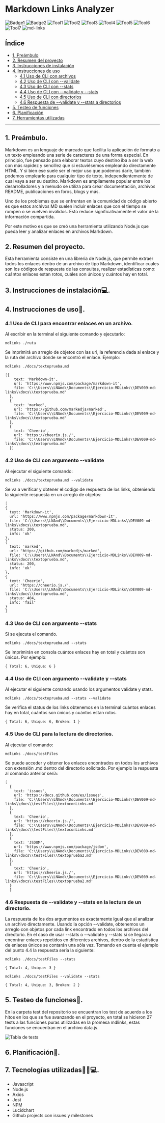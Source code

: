# Markdown Links Analyzer
 ![Badge1](https://img.shields.io/badge/status-finalizado-green)
 ![Badge2](https://img.shields.io/badge/release%20date-octubre-5E17EB)
 ![Tool1](https://img.shields.io/badge/%20-NPM-red)
 ![Tool2](https://img.shields.io/badge/%20-Javascript-yellow)
 ![Tool3](https://img.shields.io/badge/%20-Node.js-5AAB46)
 ![Tool4](https://img.shields.io/badge/%20-Axios-blue)
 ![Tool5](https://img.shields.io/badge/%20-Jest-7ED957)
 ![Tool6](https://img.shields.io/badge/%20-Git-orange)
 ![Tool7](https://img.shields.io/badge/%20-Markdown-004AAD)
![md-links](img/banner.png)

## Índice

* [1. Preámbulo](#1-preámbulo)
* [2. Resumen del proyecto](#2-resumen-del-proyecto)
* [3. Instrucciones de instalación](#3-instrucciones-de-instalación💻)
* [4. Instrucciones de uso](#4-instrucciones-de-uso📁)
  * [4.1 Uso de CLI con archivos](#41-uso-de-cli-para-encontrar-enlaces-en-un-archivo)
  * [4.2 Uso de CLI con --validate](#42-uso-de-cli-con-argumento---validate)
  * [4.3 Uso de CLI con --stats](#43-uso-de-cli-con-argumento---stats)
  * [4.4 Uso de CLI con --validate y --stats](#44-uso-de-cli-con-argumento---validate-y---stats)
  * [4.5 Uso de CLI con directorios](#45-uso-de-cli-para-la-lectura-de-directorios)
  * [4.6 Respuesta de --validate y --stats a directorios](#46-respuesta-de---validate-y---stats-en-la-lectura-de-un-directorio)
* [5. Testeo de funciones](#5-testeo-de-funciones🔎)
* [6. Planificación](#6-planificación📆)
* [7. Herramientas utilizadas](#7-tecnologías-utilizadas🙆‍♀️💻)
***

## 1. Preámbulo.

Markdown es un lenguaje de marcado que facilita la aplicación de formato a un texto empleando una serie de caracteres de una forma especial. En principio, fue pensado para elaborar textos cuyo destino iba a ser la web con más rapidez y sencillez que si estuviésemos empleando directamente HTML. Y si bien ese suele ser el mejor uso que podemos darle, también podemos emplearlo para cualquier tipo de texto, independientemente de cual vaya a ser su destino. Markdown es ampliamente popular entre los desarrolladores y a menudo se utiliza para crear documentación, archivos README, publicaciones en foros, blogs y más.

Uno de los problemas que se enfrentan en la comunidad de código abierto es que estos archivos MD suelen incluir enlaces que con el tiempo se rompen o se vuelven inválidos. Esto reduce significativamente el valor de la información compartida.

Por este motivo es que se creó una herramienta utilizando Node.js que pueda leer y analizar enlaces en archivos Markdown. 

## 2. Resumen del proyecto.

Esta herramienta consiste en una libreria de Node.js, que permite extraer todos los enlaces dentro de un archivo de tipo Markdown, identificar cuales son los códigos de respuesta de las consultas, realizar estadísticas como: cuántos enlaces estan rotos, cuáles son únicos y cuántos hay en total.

## 3. Instrucciones de instalación:computer:.

## 4. Instrucciones de uso:file_folder:.

### 4.1 Uso de CLI para encontrar enlaces en un archivo.

Al escribir en la terminal el siguiente comando y ejecutarlo:

```mdlinks ./ruta```

Se imprimirá un arreglo de objetos con las url, la referencia dada al enlace y la ruta del archivo donde se encontró el enlace. 
Ejemplo:

```mdlinks ./docs/textoprueba.md```
```
[{
    text: 'Markdown-it',
    url: 'https://www.npmjs.com/package/markdown-it',
    file: 'C:\\Users\\LNAnd\\Documents\\Ejercicio-MDLinks\\DEV009-md-links\\docs\\textoprueba.md'
  },
  {
    text: 'marked',
    url: 'https://github.com/markedjs/marked',
    file: 'C:\\Users\\LNAnd\\Documents\\Ejercicio-MDLinks\\DEV009-md-links\\docs\\textoprueba.md'
  },
  {
    text: 'Cheerio',
    url: 'https://cheerio.js./',
    file: 'C:\\Users\\LNAnd\\Documents\\Ejercicio-MDLinks\\DEV009-md-links\\docs\\textoprueba.md'
  }]
  ```
  ### 4.2 Uso de CLI con argumento --validate

  Al ejecutar el siguiente comando:

  ```mdlinks ./docs/textoprueba.md --validate```

  Se va a verificar y obtener el codigo de respuesta de los links, obteniendo la siguiente respuesta en un arreglo de objetos:

  ```
  [  
  {
    text: 'Markdown-it',
    url: 'https://www.npmjs.com/package/markdown-it',
    file: 'C:\\Users\\LNAnd\\Documents\\Ejercicio-MDLinks\\DEV009-md-links\\docs\\textoprueba.md',
    status: 200,
    info: 'ok'
  },
  {
    text: 'marked',
    url: 'https://github.com/markedjs/marked',
    file: 'C:\\Users\\LNAnd\\Documents\\Ejercicio-MDLinks\\DEV009-md-links\\docs\\textoprueba.md',
    status: 200,
    info: 'ok'
  },
  {
    text: 'Cheerio',
    url: 'https://cheerio.js./',
    file: 'C:\\Users\\LNAnd\\Documents\\Ejercicio-MDLinks\\DEV009-md-links\\docs\\textoprueba.md',
    status: 404,
    info: 'fail'
  }
]
```
### 4.3 Uso de CLI con argumento --stats
Si se ejecuta el comando.

```mdlinks ./docs/textoprueba.md --stats```

Se imprimirán en consola cuántos enlaces hay en total y cuántos son únicos. Por ejemplo:

```
{ Total: 6, Unique: 6 }
```
### 4.4 Uso de CLI con argumento --validate y --stats
Al ejecutar el siguiente comando usando los argumentos validate y stats.

```mdlinks ./docs/textoprueba.md --stats --validate```

Se verifica el status de los links obtenemos en la terminal cuántos enlaces hay en total, cuántos son únicos y cuántos estan rotos.

```
{ Total: 6, Unique: 6, Broken: 1 }
```
### 4.5 Uso de CLI para la lectura de directorios.

Al ejecutar el comando:

```mdlinks ./docs/testFiles```

Se puede acceder y obtener los enlaces encontrados en todos los archivos con extensión .md dentro del directorio solicitado. Por ejemplo la respuesta al comando anterior sería:

```
[
  {
    text: 'issues',
    url: 'https://docs.github.com/es/issues',
    file: 'C:\\Users\\LNAnd\\Documents\\Ejercicio-MDLinks\\DEV009-md-links\\docs\\testFiles\\textoconLinks.md'
  },
  {
    text: 'Cheerio',
    url: 'https://cheerio.js./',
    file: 'C:\\Users\\LNAnd\\Documents\\Ejercicio-MDLinks\\DEV009-md-links\\docs\\testFiles\\textoconLinks.md'
  },
  {
    text: 'JSDOM',
    url: 'https://www.npmjs.com/package/jsdom',
    file: 'C:\\Users\\LNAnd\\Documents\\Ejercicio-MDLinks\\DEV009-md-links\\docs\\testFiles\\textoprueba2.md'
  },
  {
    text: 'Cheerio',
    url: 'https://cheerio.js./',
    file: 'C:\\Users\\LNAnd\\Documents\\Ejercicio-MDLinks\\DEV009-md-links\\docs\\testFiles\\textoprueba2.md'
  }
  ]
```
### 4.6 Respuesta de --validate y --stats en la lectura de un directorio.

La respuesta de los dos argumentos es exactamente igual que al analizar un archivo directamente. Usando la opción --validate, obtenemos un arreglo con objetos por cada link encontrado en todos los archivos del directorio. En el caso de usar --stats o --validate y --stats si se llegara a encontrar enlaces repetidos en diferentes archivos, dentro de la estadística de enlaces únicos se contarán una sóla vez. Tomando en cuenta el ejemplo del punto 4.4 la respuesta sería la siguiente:

```mdlinks ./docs/testFiles --stats```

```
{ Total: 4, Unique: 3 }
```


```mdlinks ./docs/testFiles --validate --stats```

```
{ Total: 4, Unique: 3, Broken: 2 }
```

## 5. Testeo de funciones:mag_right:.
En la carpeta test del repositorio se encuentran los test de acuerdo a los hitos en los que se fue avanzando en el proyecto, en total se hicieron 27 tests a las funciones puras utilizadas en la promesa mdlinks, estas funciones se encuentran en el archivo data.js.

![Tabla de tests](img/tests.PNG)

## 6. Planificación:calendar:.


## 7. Tecnologías utilizadas:ok_woman::computer:.

- Javascript
- Node.js
- Axios
- Jest
- NPM
- Lucidchart
- Github projects con issues y milestones



